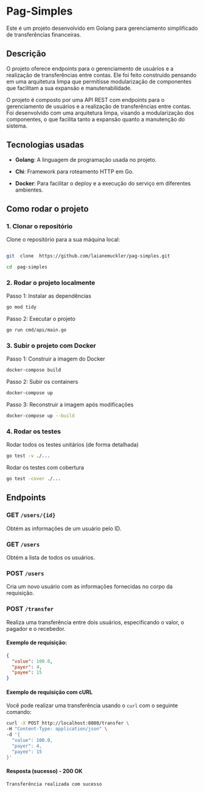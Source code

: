 # Pag-Simples


Este é um projeto desenvolvido em Golang para gerenciamento simplificado de transferências financeiras.


## Descrição

  

O projeto oferece endpoints para o gerenciamento de usuários e a realização de transferências entre contas. Ele foi feito construído pensando em uma arquitetura limpa que permitisse modularização de componentes que facilitam a sua expansão e manutenabilidade.

  

O projeto é composto por uma API REST com endpoints para o gerenciamento de usuários e a realização de transferências entre contas. Foi desenvolvido com uma arquitetura limpa, visando a modularização dos componentes, o que facilita tanto a expansão quanto a manutenção do sistema.

  

## Tecnologias usadas

  

-  **Golang**: A linguagem de programação usada no projeto.

-  **Chi**: Framework para roteamento HTTP em Go.

-  **Docker**: Para facilitar o deploy e a execução do serviço em diferentes ambientes.

  

## Como rodar o projeto

 
### 1. Clonar o repositório

Clone o repositório para a sua máquina local:
```bash

git  clone  https://github.com/laianemuckler/pag-simples.git

cd  pag-simples
```
### 2. Rodar o projeto localmente

Passo 1: Instalar as dependências
```bash
go mod tidy
```
Passo 2: Executar o projeto
```bash
go run cmd/api/main.go
```
### 3. Subir o projeto com Docker

Passo 1: Construir a imagem do Docker
```bash
docker-compose build
```
Passo 2: Subir os containers
```bash
docker-compose up
```
Passo 3: Reconstruir a imagem após modificações
```bash
docker-compose up --build
```
### 4. Rodar os testes

Rodar todos os testes unitários (de forma detalhada)
```bash
go test -v ./...
```
Rodar os testes com cobertura
```bash
go test -cover ./...
```

## Endpoints

### **GET** `/users/{id}` 
Obtém as informações de um usuário pelo ID.

### **GET** `/users` 
Obtém a lista de todos os usuários.

### **POST** `/users` 
Cria um novo usuário com as informações fornecidas no corpo da requisição.


### **POST** `/transfer` 
Realiza uma transferência entre dois usuários, especificando o valor, o pagador e o recebedor.

#### Exemplo de requisição:

```json
{
  "value": 100.0,
  "payer": 4,
  "payee": 15
}
```
#### Exemplo de requisição com cURL

Você pode realizar uma transferência usando o `curl` com o seguinte comando:

```bash
curl -X POST http://localhost:8080/transfer \
-H "Content-Type: application/json" \
-d '{
  "value": 100.0,
  "payer": 4,
  "payee": 15
}'
```

#### Resposta (sucesso) - 200 OK

```bash
Transferência realizada com sucesso
```